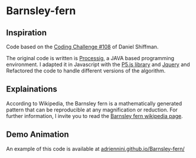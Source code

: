 # Barnsley-fern

## Inspiration

Code based on the [Coding Challenge #108](https://www.youtube.com/watch?v=JFugGF1URNo&t=14s) of Daniel Shiffman.

The original code is written is [Processig](https://processing.org), a JAVA based programming environment. I adapted it in Javascript with the [P5.js library](https://p5js.org) and [Jquery](https://jquery.com) and Refactored the code to handle different versions of the algorithm. 

## Explainations

According to Wikipedia, the Barnsley fern is a mathematically generated pattern that can be reproducible at any magnification or reduction. For further information, I invite you to read the [Barnsley fern wikipedia page](https://en.wikipedia.org/wiki/Barnsley_fern).

## Demo Animation

An example of this code is available at [adriennini.github.io/Barnsley-fern/](https://adriennini.github.io/Barnsley-fern/)